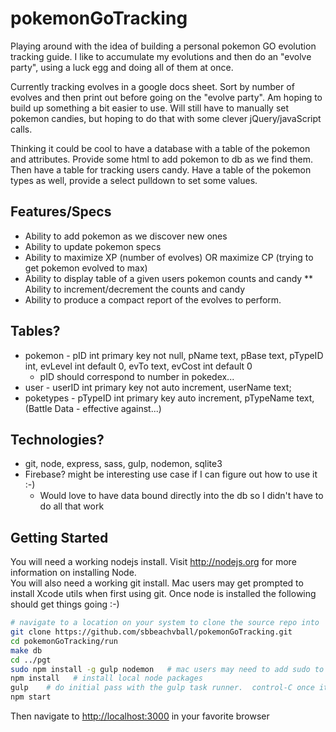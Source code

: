 # pokemonGoTracking
Playing around with the idea of building a personal pokemon GO evolution tracking guide.
I like to accumulate my evolutions and then do an "evolve party", using a luck egg and
doing all of them at once.  

Currently tracking evolves in a google docs sheet.  Sort by number of evolves and then 
print out before going on the "evolve party".  Am hoping to build up something a bit 
easier to use.  Will still have to manually set pokemon candies, but hoping to do that
with some clever jQuery/javaScript calls.

Thinking it could be cool to have a database with a table of the pokemon and attributes.
Provide some html to add pokemon to db as we find them.
Then have a table for tracking users candy.
Have a table of the pokemon types as well, provide a select pulldown to set some values.

## Features/Specs
* Ability to add pokemon as we discover new ones
* Ability to update pokemon specs
* Ability to maximize XP (number of evolves) OR maximize CP (trying to get pokemon evolved to max)
* Ability to display table of a given users pokemon counts and candy
** Ability to increment/decrement the counts and candy
* Ability to produce a compact report of the evolves to perform.

## Tables?
* pokemon   - pID int primary key not null, pName text, pBase text, pTypeID int, evLevel int default 0, evTo text, evCost int default 0
    + pID should correspond to number in pokedex...
* user      - userID int primary key not auto increment, userName text;
* poketypes - pTypeID int primary key auto increment, pTypeName text, (Battle Data - effective against...) 


## Technologies?
* git, node, express, sass, gulp, nodemon, sqlite3
* Firebase? might be interesting use case if I can figure out how to use it :-)
    * Would love to have data bound directly into the db so I didn't have to do all that work

## Getting Started
You will need a working nodejs install.  Visit <http://nodejs.org> for more information on installing Node.  
You will also need a working git install.  Mac users may get prompted to install Xcode utils when first using git.
Once node is installed the following should get things going :-)
```bash
# navigate to a location on your system to clone the source repo into
git clone https://github.com/sbbeachvball/pokemonGoTracking.git
cd pokemonGoTracking/run
make db
cd ../pgt
sudo npm install -g gulp nodemon   # mac users may need to add sudo to this command
npm install   # install local node packages
gulp    # do initial pass with the gulp task runner.  control-C once it finishes it's initial pass
npm start
```

Then navigate to <http://localhost:3000> in your favorite browser
